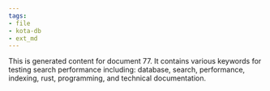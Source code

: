 ```yaml
---
tags:
- file
- kota-db
- ext_md
---
```

This is generated content for document 77. It contains various keywords for testing search performance including: database, search, performance, indexing, rust, programming, and technical documentation.